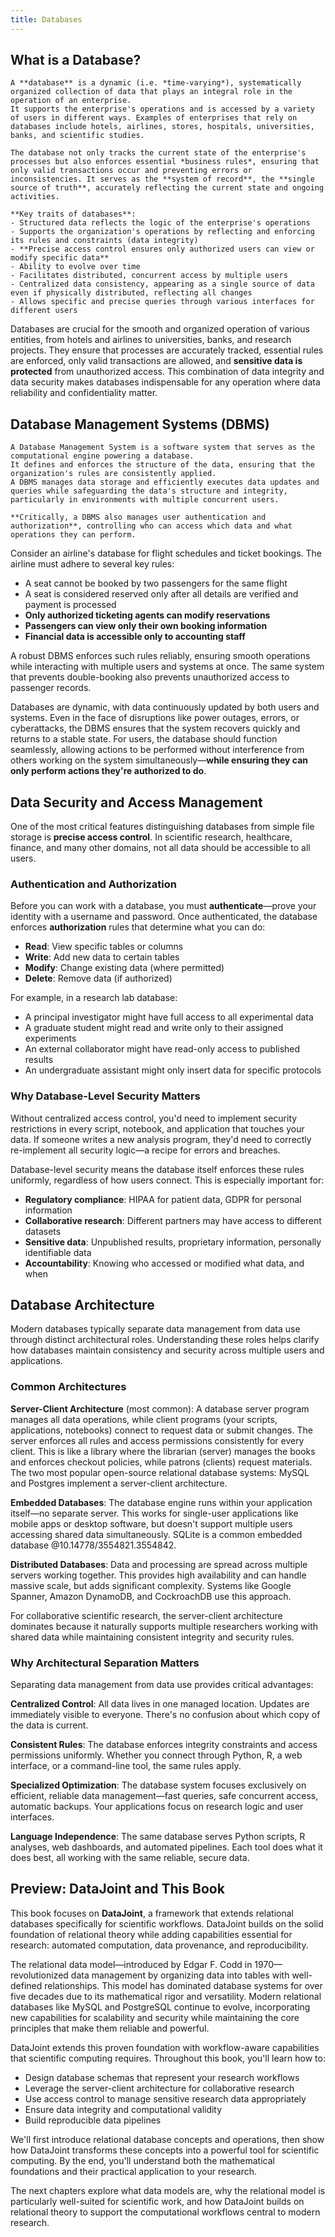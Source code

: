 ```yaml
---
title: Databases
---
```


## What is a Database?

```{card} Database
A **database** is a dynamic (i.e. *time-varying*), systematically organized collection of data that plays an integral role in the operation of an enterprise.
It supports the enterprise's operations and is accessed by a variety of users in different ways. Examples of enterprises that rely on databases include hotels, airlines, stores, hospitals, universities, banks, and scientific studies.

The database not only tracks the current state of the enterprise's processes but also enforces essential *business rules*, ensuring that only valid transactions occur and preventing errors or inconsistencies. It serves as the **system of record**, the **single source of truth**, accurately reflecting the current state and ongoing activities.

**Key traits of databases**:
- Structured data reflects the logic of the enterprise's operations
- Supports the organization's operations by reflecting and enforcing its rules and constraints (data integrity)
- **Precise access control ensures only authorized users can view or modify specific data**
- Ability to evolve over time
- Facilitates distributed, concurrent access by multiple users
- Centralized data consistency, appearing as a single source of data even if physically distributed, reflecting all changes
- Allows specific and precise queries through various interfaces for different users
```

Databases are crucial for the smooth and organized operation of various entities, from hotels and airlines to universities, banks, and research projects. They ensure that processes are accurately tracked, essential rules are enforced, only valid transactions are allowed, and **sensitive data is protected** from unauthorized access. This combination of data integrity and data security makes databases indispensable for any operation where data reliability and confidentiality matter.

## Database Management Systems (DBMS)

```{card} Database Management System
A Database Management System is a software system that serves as the computational engine powering a database.
It defines and enforces the structure of the data, ensuring that the organization's rules are consistently applied.
A DBMS manages data storage and efficiently executes data updates and queries while safeguarding the data's structure and integrity, particularly in environments with multiple concurrent users.

**Critically, a DBMS also manages user authentication and authorization**, controlling who can access which data and what operations they can perform.
```

Consider an airline's database for flight schedules and ticket bookings. The airline must adhere to several key rules:

* A seat cannot be booked by two passengers for the same flight
* A seat is considered reserved only after all details are verified and payment is processed
* **Only authorized ticketing agents can modify reservations**
* **Passengers can view only their own booking information**
* **Financial data is accessible only to accounting staff**

A robust DBMS enforces such rules reliably, ensuring smooth operations while interacting with multiple users and systems at once. The same system that prevents double-booking also prevents unauthorized access to passenger records.

Databases are dynamic, with data continuously updated by both users and systems. Even in the face of disruptions like power outages, errors, or cyberattacks, the DBMS ensures that the system recovers quickly and returns to a stable state. For users, the database should function seamlessly, allowing actions to be performed without interference from others working on the system simultaneously—**while ensuring they can only perform actions they're authorized to do**.

## Data Security and Access Management

One of the most critical features distinguishing databases from simple file storage is **precise access control**. In scientific research, healthcare, finance, and many other domains, not all data should be accessible to all users.

### Authentication and Authorization

Before you can work with a database, you must **authenticate**—prove your identity with a username and password. Once authenticated, the database enforces **authorization** rules that determine what you can do:

- **Read**: View specific tables or columns
- **Write**: Add new data to certain tables  
- **Modify**: Change existing data (where permitted)
- **Delete**: Remove data (if authorized)

For example, in a research lab database:
- A principal investigator might have full access to all experimental data
- A graduate student might read and write only to their assigned experiments
- An external collaborator might have read-only access to published results
- An undergraduate assistant might only insert data for specific protocols

### Why Database-Level Security Matters

Without centralized access control, you'd need to implement security restrictions in every script, notebook, and application that touches your data. If someone writes a new analysis program, they'd need to correctly re-implement all security logic—a recipe for errors and breaches.

Database-level security means the database itself enforces these rules uniformly, regardless of how users connect. This is especially important for:

- **Regulatory compliance**: HIPAA for patient data, GDPR for personal information
- **Collaborative research**: Different partners may have access to different datasets  
- **Sensitive data**: Unpublished results, proprietary information, personally identifiable data
- **Accountability**: Knowing who accessed or modified what data, and when

## Database Architecture

Modern databases typically separate data management from data use through distinct architectural roles. Understanding these roles helps clarify how databases maintain consistency and security across multiple users and applications.

### Common Architectures

**Server-Client Architecture** (most common): A database server program manages all data operations, while client programs (your scripts, applications, notebooks) connect to request data or submit changes. The server enforces all rules and access permissions consistently for every client. This is like a library where the librarian (server) manages the books and enforces checkout policies, while patrons (clients) request materials.
The two most popular open-source relational database systems: MySQL and Postgres implement a server-client architecture.

**Embedded Databases**: The database engine runs within your application itself—no separate server. This works for single-user applications like mobile apps or desktop software, but doesn't support multiple users accessing shared data simultaneously.
SQLite is a common embedded database @10.14778/3554821.3554842.

**Distributed Databases**: Data and processing are spread across multiple servers working together. This provides high availability and can handle massive scale, but adds significant complexity. Systems like Google Spanner, Amazon DynamoDB, and CockroachDB use this approach.

For collaborative scientific research, the server-client architecture dominates because it naturally supports multiple researchers working with shared data while maintaining consistent integrity and security rules.

### Why Architectural Separation Matters

Separating data management from data use provides critical advantages:

**Centralized Control**: All data lives in one managed location. Updates are immediately visible to everyone. There's no confusion about which copy of the data is current.

**Consistent Rules**: The database enforces integrity constraints and access permissions uniformly. Whether you connect through Python, R, a web interface, or a command-line tool, the same rules apply.

**Specialized Optimization**: The database system focuses exclusively on efficient, reliable data management—fast queries, safe concurrent access, automatic backups. Your applications focus on research logic and user interfaces.

**Language Independence**: The same database serves Python scripts, R analyses, web dashboards, and automated pipelines. Each tool does what it does best, all working with the same reliable, secure data.

## Preview: DataJoint and This Book

This book focuses on **DataJoint**, a framework that extends relational databases specifically for scientific workflows. DataJoint builds on the solid foundation of relational theory while adding capabilities essential for research: automated computation, data provenance, and reproducibility.

The relational data model—introduced by Edgar F. Codd in 1970—revolutionized data management by organizing data into tables with well-defined relationships. This model has dominated database systems for over five decades due to its mathematical rigor and versatility. Modern relational databases like MySQL and PostgreSQL continue to evolve, incorporating new capabilities for scalability and security while maintaining the core principles that make them reliable and powerful.

DataJoint extends this proven foundation with workflow-aware capabilities that scientific computing requires. Throughout this book, you'll learn how to:
- Design database schemas that represent your research workflows
- Leverage the server-client architecture for collaborative research
- Use access control to manage sensitive research data appropriately
- Ensure data integrity and computational validity
- Build reproducible data pipelines

We'll first introduce relational database concepts and operations, then show how DataJoint transforms these concepts into a powerful tool for scientific computing. By the end, you'll understand both the mathematical foundations and their practical application to your research.

The next chapters explore what data models are, why the relational model is particularly well-suited for scientific work, and how DataJoint builds on relational theory to support the computational workflows central to modern research.
